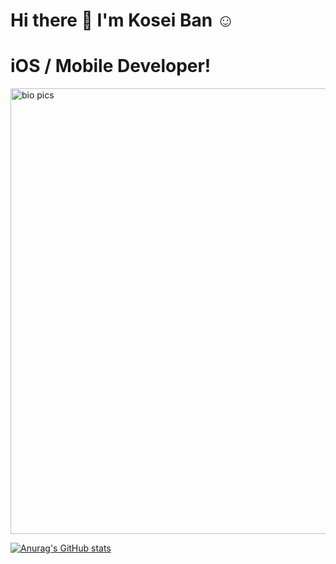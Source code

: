 ### <h1>Hi there 👋 I'm Kosei Ban ☺️ </h1>
<h1>iOS / Mobile Developer!</h1>


<img width="713" alt="bio pics" src="https://user-images.githubusercontent.com/64409793/159379016-d4c8b764-4c84-403b-99dd-7262d06b1731.png">


[![Anurag's GitHub stats](https://github-readme-stats.vercel.app/api?username=Kosei-b&theme=merko)](https://github.com/anuraghazra/github-readme-stats)

